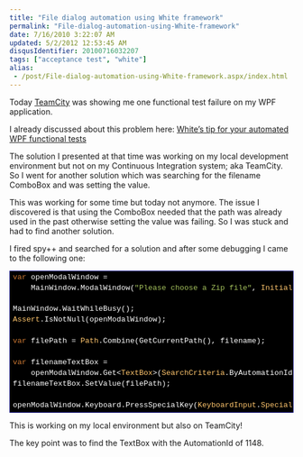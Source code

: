 ```yaml
---
title: "File dialog automation using White framework"
permalink: "File-dialog-automation-using-White-framework"
date: 7/16/2010 3:22:07 AM
updated: 5/2/2012 12:53:45 AM
disqusIdentifier: 20100716032207
tags: ["acceptance test", "white"]
alias:
 - /post/File-dialog-automation-using-White-framework.aspx/index.html
---
```

Today [TeamCity](http://www.jetbrains.com/teamcity/index.html) was showing me one functional test failure on my WPF application.

I already discussed about this problem here: [White’s tip for your automated WPF functional tests](http://www.laurentkempe.com/post/Whitee28099s-tip-for-your-automated-WPF-functional-tests.aspx)       
<!-- more -->
The solution I presented at that time was working on my local development environment but not on my Continuous Integration system; aka TeamCity. So I went for another solution which was searching for the filename ComboBox and was setting the value. 

This was working for some time but today not anymore. The issue I discovered is that using the ComboBox needed that the path was already used in the past otherwise setting the value was failing. So I was stuck and had to find another solution.

I fired spy++ and searched for a solution and after some debugging I came to the following one:

<div style="line-height:135%; padding-bottom: 0px; margin: 0px; padding-left: 0px; padding-right: 0px; display: inline; float: none; padding-top: 0px" id="scid:9ce6104f-a9aa-4a17-a79f-3a39532ebf7c:9f29d62e-a07a-4c37-8831-5484ee322783" class="wlWriterEditableSmartContent"> <div style="border: #000080 1px solid; color: #000; font-family: 'Courier New', Courier, Monospace; font-size: 10pt"> <div style="background-color: #000000; max-height: 500px; overflow: auto; padding: 2px 5px; white-space: nowrap"><span style="color:#cc7832">var</span><span style="color:#ffffff"> openModalWindow = </span><br> &nbsp;&nbsp;&nbsp;&nbsp;<span style="color:#ffffff">MainWindow.ModalWindow(</span><span style="color:#a5c25c">"Please choose a Zip file"</span><span style="color:#ffffff">, </span><span style="color:#ffc66d">InitializeOption</span><span style="color:#ffffff">.NoCache);</span><br> <br> <span style="color:#ffffff">MainWindow.WaitWhileBusy();</span><br> <span style="color:#ffffff"></span><span style="color:#ffc66d">Assert</span><span style="color:#ffffff">.IsNotNull(openModalWindow);</span><br> <br> <span style="color:#ffffff"></span><span style="color:#cc7832">var</span><span style="color:#ffffff"> filePath = </span><span style="color:#ffc66d">Path</span><span style="color:#ffffff">.Combine(GetCurrentPath(), filename);</span><br> <br> <span style="color:#ffffff"></span><span style="color:#cc7832">var</span><span style="color:#ffffff"> filenameTextBox = </span><br> &nbsp;&nbsp;&nbsp;&nbsp;<span style="color:#ffffff">openModalWindow.Get&lt;</span><span style="color:#ffc66d">TextBox</span><span style="color:#ffffff">&gt;(</span><span style="color:#ffc66d">SearchCriteria</span><span style="color:#ffffff">.ByAutomationId(</span><span style="color:#a5c25c">"1148"</span><span style="color:#ffffff">));</span><br> <span style="color:#ffffff">filenameTextBox.SetValue(filePath);</span><br> <br> <span style="color:#ffffff">openModalWindow.Keyboard.PressSpecialKey(</span><span style="color:#ffc66d">KeyboardInput</span><span style="color:#ffffff">.</span><span style="color:#ffc66d">SpecialKeys</span><span style="color:#ffffff">.RETURN);</span></div> </div> </div>

This is working on my local environment but also on TeamCity!

The key point was to find the TextBox with the AutomationId of 1148.
